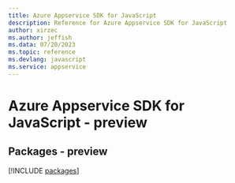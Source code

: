 ```yaml
---
title: Azure Appservice SDK for JavaScript
description: Reference for Azure Appservice SDK for JavaScript
author: xirzec
ms.author: jeffish
ms.data: 07/20/2023
ms.topic: reference
ms.devlang: javascript
ms.service: appservice
---
```

# Azure Appservice SDK for JavaScript - preview
## Packages - preview
[!INCLUDE [packages](appservice-index.md)]